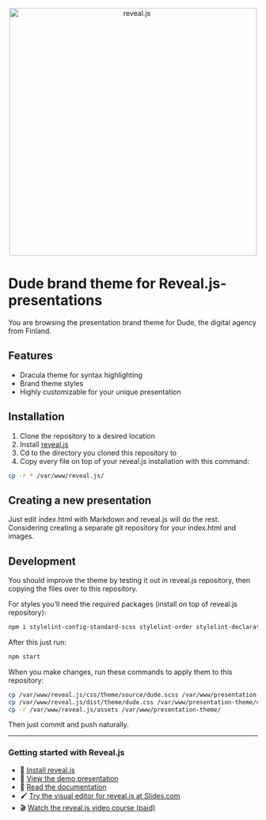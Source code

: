 <p align="center">
  <a href="https://revealjs.com">
    <img src="https://hakim-static.s3.amazonaws.com/reveal-js/logo/v1/reveal-black-text-sticker.png" alt="reveal.js" width="500">
  </a>
</p>

# Dude brand theme for Reveal.js-presentations

You are browsing the presentation brand theme for Dude, the digital agency from Finland.

## Features

- Dracula theme for syntax highlighting
- Brand theme styles
- Highly customizable for your unique presentation

## Installation

1. Clone the repository to a desired location
2. Install [reveal.js](https://github.com/hakimel/reveal.js)
3. Cd to the directory you cloned this repository to
4. Copy every file on top of your reveal.js installation with this command:

```bash
cp -r * /var/www/reveal.js/
```

## Creating a new presentation

Just edit index.html with Markdown and reveal.js will do the rest. Considering creating a separate git repository for your index.html and images.

## Development

You should improve the theme by testing it out in reveal.js repository, then copying the files over to this repository.

For styles you'll need the required packages (install on top of reveal.js repository):

```bash
npm i stylelint-config-standard-scss stylelint-order stylelint-declaration-strict-value @ronilaukkarinen/stylelint-value-no-unknown-custom-properties @ronilaukkarinen/stylelint-a11y --save-dev
```

After this just run:

```bash
npm start
```

When you make changes, run these commands to apply them to this repository:

```bash
cp /var/www/reveal.js/css/theme/source/dude.scss /var/www/presentation-theme/css/theme/source/
cp /var/www/reveal.js/dist/theme/dude.css /var/www/presentation-theme/css/theme/source/
cp -r /var/www/reveal.js/assets /var/www/presentation-theme/
```

Then just commit and push naturally.

---

### Getting started with Reveal.js
- 🚀 [Install reveal.js](https://revealjs.com/installation)
- 👀 [View the demo presentation](https://revealjs.com/demo)
- 📖 [Read the documentation](https://revealjs.com/markup/)
- 🖌 [Try the visual editor for reveal.js at Slides.com](https://slides.com/)
- 🎬 [Watch the reveal.js video course (paid)](https://revealjs.com/course)
